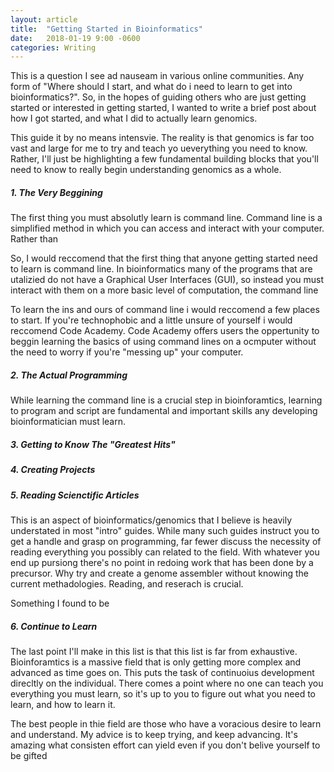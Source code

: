 ```yaml
---
layout: article
title:  "Getting Started in Bioinformatics"
date:   2018-01-19 9:00 -0600
categories: Writing
---
```


This is a question I see ad nauseam in various online communities. Any form of
"Where should I start, and what do i need to learn to get into bioinformatics?". So, in the hopes of guiding others who are just getting started or interested in getting started, I wanted to write a brief post about how I got started, and what I did to actually learn genomics.

This guide it by no means intensvie. The reality is that genomics is far too
vast and large for me to try and teach yo ueverything you need to know. Rather,
I'll just be highlighting a few fundamental building blocks that you'll need to
know to really begin understanding genomics as a whole.


##### 1. The Very Beggining

The first thing you must absolutly learn is command line. Command line is a
simplified method in which you can access and interact with your computer.
Rather than 


So, I would reccomend that the first thing that anyone getting started need to
learn is command line. In bioinformatics many of the programs that are
utalizied do not have a Graphical User Interfaces (GUI), so instead you must
interact with them on a more basic level of computation, the command line

To learn the ins and ours of command line i would reccomend a few places to
start. If you're technophobic and a little unsure of yourself i would reccomend
Code Academy. Code Academy offers users the oppertunity to beggin learning the
basics of using command lines on a ocmputer without the need to worry if you're
"messing up" your computer.


##### 2. The Actual Programming

While learning the command line is a crucial step in bioinforamtics, learning
to program and script are fundamental and important skills any developing
bioinformatician must learn. 

##### 3. Getting to Know The "Greatest Hits"

##### 4. Creating Projects

##### 5. Reading Scienctific Articles

This is an aspect of bioinformatics/genomics that I believe is heavily
understated in most "intro" guides. While many such guides instruct you to get
a handle and grasp on programming, far fewer discuss the necessity of reading
everything you possibly can related to the field. With whatever you end up
pursiong there's no point in redoing work that has been done by a precursor.
Why try and create a genome assembler without knowing the current
methadologies. Reading, and reserach is crucial.

Something I found to be 


##### 6. Continue to Learn

The last point I'll make in this list is that this list is far from exhaustive.
Bioinforamtics is a massive field that is only getting more complex and
advanced as time goes on. This puts the task of continuoius development
direcltly on the individual. There comes a point where no one can teach you
everything you must learn, so it's up to you to figure out what you need to
learn, and how to learn it.

The best people in thie field are those who have a voracious desire to learn
and understand. My advice is to keep trying, and keep advancing. It's amazing
what consisten effort can yield even if you don't belive yourself to be gifted


